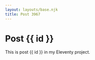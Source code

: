 ```yaml
---
layout: layouts/base.njk
title: Post 3967
---
```


# Post {{ id }}

This is post {{ id }} in my Eleventy project.
